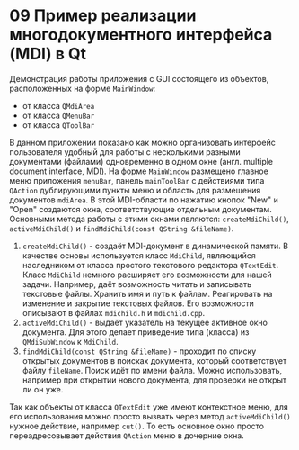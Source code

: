 # 09 Пример реализации многодокументного интерфейса (MDI) в Qt

Демонстрация работы приложения с GUI состоящего из объектов, расположенных на форме `MainWindow`:
- от класса `QMdiArea`
- от класса `QMenuBar`
- от класса `QToolBar`

В данном приложении показано как можно организовать интерфейс пользователя удобный для работы с несколькими разными документами (файлами) одновременно в одном окне (англ. multiple document interface, MDI). На форме `MainWindow` размещено главное меню приложения `menuBar`, панель `mainToolBar` с действиями типа `QAction` дублирующими пункты меню и область для размещения документов `mdiArea`. В этой MDI-области по нажатию кнопок "New" и "Open" создаются окна, соответствующие отдельным документам. Основными метода работы с этими окнами являются: `createMdiChild()`, `activeMdiChild()` и `findMdiChild(const QString &fileName)`.
1. `createMdiChild()` - создаёт MDI-документ в динамической памяти. В качестве основы используется класс `MdiChild`, являющийся наследником от класса простого текстового редактора `QTextEdit`. Класс `MdiChild` немного расширяет его возможности для нашей задачи. Например, даёт возможность читать и записывать текстовые файлы. Хранить имя и путь к файлам. Реагировать на изменение и закрытие текстовых файлов. Его возможности описывают в файлах `mdichild.h` и `mdichild.cpp`.
2. `activeMdiChild()` - выдаёт указатель на текущее активное окно документа. Для этого делает приведение типа (класса) из `QMdiSubWindow` к `MdiChild`.
3. `findMdiChild(const QString &fileName)` - проходит по списку открытых документов в поисках документа, который соответствует файлу `fileName`. Поиск идёт по имени файла. Можно использовать, например при открытии нового документа, для проверки не открыт ли он уже.

Так как объекты от класса `QTextEdit` уже имеют контекстное меню, для его использования можно просто вызвать через метод `activeMdiChild()` нужное действие, например `cut()`. То есть основное окно просто переадресовывает действия `QAction` меню в дочерние окна.
